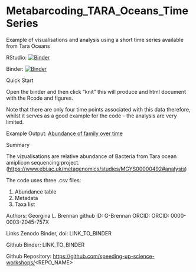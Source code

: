 # Metabarcoding_TARA_Oceans_TimeSeries
Example of visualisations and analysis using a short time series available from Tara Oceans

RStudio: [![Binder](http://mybinder.org/badge_logo.svg)](http://mybinder.org/v2/gh/G-Brennan/Metabarcoding_group_UCDavis/master?urlpath=rstudio)

Binder: [![Binder](http://mybinder.org/badge_logo.svg)](https://mybinder.org/v2/gh/G-Brennan/Metabarcoding_Oct2019.git/master)


Quick Start

Open the binder and then click “knit” this will produce and html document with the Rcode and figures.

Note that there are only four time points associated with this data therefore, whilst it serves as a good example for the code - the analysis are very limited.

Example Output: [Abundance of family over time](Abundance_of_grass_pollen_over_time.png)

Summary

The vizualisations are relative abundance of Bacteria from Tara ocean amiplicon sequencing project. (https://www.ebi.ac.uk/metagenomics/studies/MGYS00000492#analysis)

The code uses three .csv files:
1) Abundance table
2) Metadata
3) Taxa list

Authors: Georgina L. Brennan 
github ID: G-Brennan
ORCID: ORCID: 0000-0003-2045-757X


Links
Zenodo Binder, doi: LINK_TO_BINDER

Github Binder: LINK_TO_BINDER

Github Repository: https://github.com/speeding-up-science-workshops/<REPO_NAME>
